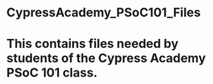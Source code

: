 # CypressAcademy_PSoC101_Files
#
# This contains files needed by students of the Cypress Academy PSoC 101 class.

